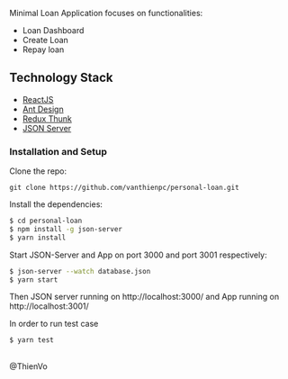 Minimal Loan Application focuses on functionalities:

- Loan Dashboard
- Create Loan
- Repay loan

## Technology Stack

- [ReactJS](https://reactjs.org/)
- [Ant Design](https://ant.design)
- [Redux Thunk](https://github.com/reduxjs/redux-thunk)
- [JSON Server](https://github.com/typicode/json-server)

### Installation and Setup

Clone the repo:

```
git clone https://github.com/vanthienpc/personal-loan.git
```

Install the dependencies:

```sh
$ cd personal-loan
$ npm install -g json-server
$ yarn install
```

Start JSON-Server and App on port 3000 and port 3001 respectively:

```sh
$ json-server --watch database.json
$ yarn start
```

Then JSON server running on http://localhost:3000/ and App running on http://localhost:3001/

In order to run test case

```sh
$ yarn test
```

##

@ThienVo
